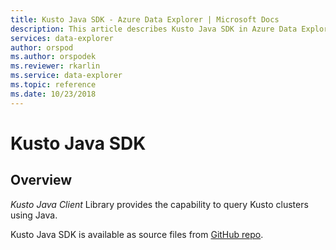 ```yaml
---
title: Kusto Java SDK - Azure Data Explorer | Microsoft Docs
description: This article describes Kusto Java SDK in Azure Data Explorer.
services: data-explorer
author: orspod
ms.author: orspodek
ms.reviewer: rkarlin
ms.service: data-explorer
ms.topic: reference
ms.date: 10/23/2018
---
```

# Kusto Java SDK

## Overview

*Kusto Java Client* Library provides the capability to query Kusto clusters using Java.

Kusto Java SDK is available as source files from [GitHub repo](https://github.com/Azure/azure-kusto-java).
